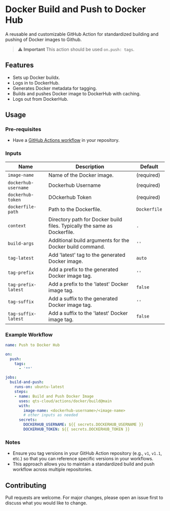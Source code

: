 # Docker Build and Push to Docker Hub

A reusable and customizable GitHub Action for standardized building and pushing of Docker images to Github.

> :warning: **Important**
> This action should be used `on.push: tags`.

## Features

- Sets up Docker buildx.
- Logs in to DockerHub.
- Generates Docker metadata for tagging.
- Builds and pushes Docker image to DockerHub with caching.
- Logs out from DockerHub.

## Usage

### Pre-requisites

- Have a [GitHub Actions workflow](https://docs.github.com/en/actions/configuring-and-managing-workflows/configuring-a-workflow) in your repository.

### Inputs

| Name                | Description                                                                 | Default    |
|---------------------|-----------------------------------------------------------------------------|------------|
| `image-name`        | Name of the Docker image.                                                   | (required) |
| `dockerhub-username`| Dockerhub Username                                                          | (required) |
| `dockerhub-token`   | DOckerhub Token                                                             | (required) |
| `dockerfile-path`   | Path to the Dockerfile.                                                     | `Dockerfile` |
| `context`           | Directory path for Docker build files. Typically the same as Dockerfile.    | `.`        |
| `build-args`        | Additional build arguments for the Docker build command.                    | `''`       |
| `tag-latest`        | Add 'latest' tag to the generated Docker image.                             | `auto`     |
| `tag-prefix`        | Add a prefix to the generated Docker image tag.                             | `''`       |
| `tag-prefix-latest` | Add a prefix to the 'latest' Docker image tag.                              | `false`    |
| `tag-suffix`        | Add a suffix to the generated Docker image tag.                             | `''`       |
| `tag-suffix-latest` | Add a suffix to the 'latest' Docker image tag.                              | `false`    |

### Example Workflow

```yaml
name: Push to Docker Hub

on:
  push:
    tags:
      - '**'

jobs:
  build-and-push:
    runs-on: ubuntu-latest
    steps:
    - name: Build and Push Docker Image
      uses: qts-cloud/actions/docker/build@main
      with:
        image-name: <dockerhub-username>/<image-name>
        # other inputs as needed
      secrets:
        DOCKERHUB_USERNAME: ${{ secrets.DOCKERHUB_USERNAME }}
        DOCKERHUB_TOKEN: ${{ secrets.DOCKERHUB_TOKEN }}
```

### Notes

- Ensure you tag versions in your GitHub Action repository (e.g., `v1`, `v1.1`, etc.) so that you can reference specific versions in your workflows.
- This approach allows you to maintain a standardized build and push workflow across multiple repositories.

## Contributing

Pull requests are welcome. For major changes, please open an issue first to discuss what you would like to change.
